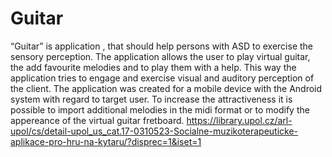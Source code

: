 # Guitar
“Guitar” is application , that should help persons with ASD to exercise the sensory perception. The application allows the user to play virtual guitar, the add favourite melodies and to play them with a help. This way the application tries to engage and exercise visual and auditory perception of the client. The application was created for a mobile device with the Android system with regard to target user. To increase the attractiveness it is possible to import additional melodies in the midi format or to modify the appereance of the virtual guitar fretboard.
https://library.upol.cz/arl-upol/cs/detail-upol_us_cat.17-0310523-Socialne-muzikoterapeuticke-aplikace-pro-hru-na-kytaru/?disprec=1&iset=1
